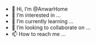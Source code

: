 - 👋 Hi, I’m @AnwarHome
- 👀 I’m interested in ...
- 🌱 I’m currently learning ...
- 💞️ I’m looking to collaborate on ...
- 📫 How to reach me ...

<!---
AnwarHome/AnwarHome is a ✨ special ✨ repository because its `README.md` (this file) appears on your GitHub profile.
You can click the Preview link to take a look at your changes.
--->
